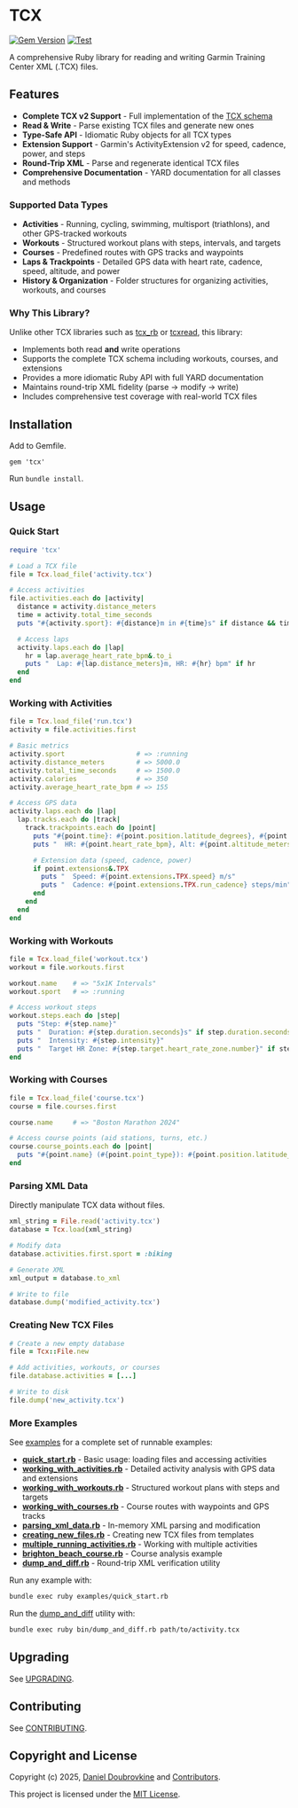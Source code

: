 # TCX

[![Gem Version](https://badge.fury.io/rb/tcx.svg)](https://badge.fury.io/rb/tcx)
[![Test](https://github.com/dblock/tcx/actions/workflows/test.yml/badge.svg?branch=master)](https://github.com/dblock/tcx/actions/workflows/test.yml)

A comprehensive Ruby library for reading and writing Garmin Training Center XML (.TCX) files.

## Features

- **Complete TCX v2 Support** - Full implementation of the [TCX schema](https://www8.garmin.com/xmlschemas/TrainingCenterDatabasev2.xsd)
- **Read & Write** - Parse existing TCX files and generate new ones
- **Type-Safe API** - Idiomatic Ruby objects for all TCX types
- **Extension Support** - Garmin's ActivityExtension v2 for speed, cadence, power, and steps
- **Round-Trip XML** - Parse and regenerate identical TCX files
- **Comprehensive Documentation** - YARD documentation for all classes and methods

### Supported Data Types

- **Activities** - Running, cycling, swimming, multisport (triathlons), and other GPS-tracked workouts
- **Workouts** - Structured workout plans with steps, intervals, and targets
- **Courses** - Predefined routes with GPS tracks and waypoints
- **Laps & Trackpoints** - Detailed GPS data with heart rate, cadence, speed, altitude, and power
- **History & Organization** - Folder structures for organizing activities, workouts, and courses

### Why This Library?

Unlike other TCX libraries such as [tcx_rb](https://github.com/keithdoggett/tcx_rb) or [tcxread](https://github.com/firefly-cpp/tcxread), this library:

- Implements both read **and** write operations
- Supports the complete TCX schema including workouts, courses, and extensions
- Provides a more idiomatic Ruby API with full YARD documentation
- Maintains round-trip XML fidelity (parse → modify → write)
- Includes comprehensive test coverage with real-world TCX files

## Installation

Add to Gemfile.

```
gem 'tcx'
```

Run `bundle install`.

## Usage

### Quick Start

```ruby
require 'tcx'

# Load a TCX file
file = Tcx.load_file('activity.tcx')

# Access activities
file.activities.each do |activity|
  distance = activity.distance_meters
  time = activity.total_time_seconds
  puts "#{activity.sport}: #{distance}m in #{time}s" if distance && time

  # Access laps
  activity.laps.each do |lap|
    hr = lap.average_heart_rate_bpm&.to_i
    puts "  Lap: #{lap.distance_meters}m, HR: #{hr} bpm" if hr
  end
end
```

### Working with Activities

```ruby
file = Tcx.load_file('run.tcx')
activity = file.activities.first

# Basic metrics
activity.sport                  # => :running
activity.distance_meters        # => 5000.0
activity.total_time_seconds     # => 1500.0
activity.calories               # => 350
activity.average_heart_rate_bpm # => 155

# Access GPS data
activity.laps.each do |lap|
  lap.tracks.each do |track|
    track.trackpoints.each do |point|
      puts "#{point.time}: #{point.position.latitude_degrees}, #{point.position.longitude_degrees}"
      puts "  HR: #{point.heart_rate_bpm}, Alt: #{point.altitude_meters}m"

      # Extension data (speed, cadence, power)
      if point.extensions&.TPX
        puts "  Speed: #{point.extensions.TPX.speed} m/s"
        puts "  Cadence: #{point.extensions.TPX.run_cadence} steps/min"
      end
    end
  end
end
```

### Working with Workouts

```ruby
file = Tcx.load_file('workout.tcx')
workout = file.workouts.first

workout.name    # => "5x1K Intervals"
workout.sport   # => :running

# Access workout steps
workout.steps.each do |step|
  puts "Step: #{step.name}"
  puts "  Duration: #{step.duration.seconds}s" if step.duration.seconds
  puts "  Intensity: #{step.intensity}"
  puts "  Target HR Zone: #{step.target.heart_rate_zone.number}" if step.target.heart_rate_zone
end
```

### Working with Courses

```ruby
file = Tcx.load_file('course.tcx')
course = file.courses.first

course.name     # => "Boston Marathon 2024"

# Access course points (aid stations, turns, etc.)
course.course_points.each do |point|
  puts "#{point.name} (#{point.point_type}): #{point.position.latitude_degrees}, #{point.position.longitude_degrees}"
end
```

### Parsing XML Data

Directly manipulate TCX data without files.

```ruby
xml_string = File.read('activity.tcx')
database = Tcx.load(xml_string)

# Modify data
database.activities.first.sport = :biking

# Generate XML
xml_output = database.to_xml

# Write to file
database.dump('modified_activity.tcx')
```

### Creating New TCX Files

```ruby
# Create a new empty database
file = Tcx::File.new

# Add activities, workouts, or courses
file.database.activities = [...]

# Write to disk
file.dump('new_activity.tcx')
```

### More Examples

See [examples](examples) for a complete set of runnable examples:

- **[quick_start.rb](examples/quick_start.rb)** - Basic usage: loading files and accessing activities
- **[working_with_activities.rb](examples/working_with_activities.rb)** - Detailed activity analysis with GPS data and extensions
- **[working_with_workouts.rb](examples/working_with_workouts.rb)** - Structured workout plans with steps and targets
- **[working_with_courses.rb](examples/working_with_courses.rb)** - Course routes with waypoints and GPS tracks
- **[parsing_xml_data.rb](examples/parsing_xml_data.rb)** - In-memory XML parsing and modification
- **[creating_new_files.rb](examples/creating_new_files.rb)** - Creating new TCX files from templates
- **[multiple_running_activities.rb](examples/multiple_running_activities.rb)** - Working with multiple activities
- **[brighton_beach_course.rb](examples/brighton_beach_course.rb)** - Course analysis example
- **[dump_and_diff.rb](bin/dump_and_diff.rb)** - Round-trip XML verification utility

Run any example with:

```bash
bundle exec ruby examples/quick_start.rb
```

Run the [dump_and_diff](bin/dump_and_diff.rb) utility with:

```bash
bundle exec ruby bin/dump_and_diff.rb path/to/activity.tcx
```

## Upgrading

See [UPGRADING](UPGRADING.md).

## Contributing

See [CONTRIBUTING](CONTRIBUTING.md).

## Copyright and License

Copyright (c) 2025, [Daniel Doubrovkine](https://twitter.com/dblockdotorg) and [Contributors](CHANGELOG.md).

This project is licensed under the [MIT License](LICENSE.md).
